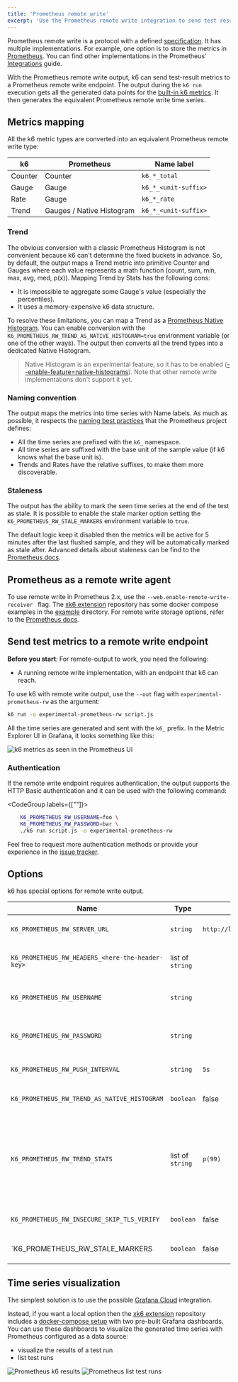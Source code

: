 ```yaml
---
title: 'Prometheus remote write'
excerpt: 'Use the Prometheus remote write integration to send test results to any Prometheus remote write endpoint.'
---
```


<ExperimentalBlockquote />

Prometheus remote write is a protocol with a defined [specification](https://docs.google.com/document/d/1LPhVRSFkGNSuU1fBd81ulhsCPR4hkSZyyBj1SZ8fWOM/edit).
It has multiple implementations.
For example, one option is to store the metrics in [Prometheus](https://prometheus.io/docs/prometheus/latest/feature_flags/#remote-write-receiver).
You can find other implementations in the Prometheus' [Integrations](https://prometheus.io/docs/operating/integrations) guide.

With the Prometheus remote write output, k6 can send test-result metrics to a Prometheus remote write endpoint.
The output during the `k6 run` execution gets all the generated data points for the [built-in  k6 metrics](/using-k6/metrics/).
It then generates the equivalent Prometheus remote write time series.

## Metrics mapping

All the k6 metric types are converted into an equivalent Prometheus remote write type:

| k6 | Prometheus | Name label |
|----|------------| ---------- |
| Counter | Counter | `k6_*_total`
| Gauge | Gauge | `k6_*_<unit-suffix>` |
| Rate | Gauge | `k6_*_rate` |
| Trend | Gauges / Native Histogram | `k6_*_<unit-suffix>` |

### Trend

The obvious conversion with a classic Prometheus Histogram is not convenient because k6 can't determine the fixed buckets in advance.
So, by default, the output maps a Trend metric into primitive Counter and Gauges where each value represents a math function (count, sum, min, max, avg, med, p(x)).
Mapping Trend by Stats has the following cons:
* It is impossible to aggregate some Gauge's value (especially the percentiles).
* It uses a memory-expensive k6 data structure.

To resolve these limitations, you can map a Trend as a [Prometheus Native Histogram](https://prometheus.io/docs/concepts/metric_types/#histogram).
You can enable conversion with the `K6_PROMETHEUS_RW_TREND_AS_NATIVE_HISTOGRAM=true` environment variable (or one of the other ways).
The output then converts all the trend types into a dedicated Native Histogram.

>Native Histogram is an experimental feature, so it has to be enabled ([--enable-feature=native-histograms](https://prometheus.io/docs/prometheus/latest/feature_flags/#native-histograms)). Note that other remote write implementations don't support it yet.

### Naming convention

The output maps the metrics into time series with Name labels.
As much as possible, it respects the [naming best practices](https://prometheus.io/docs/practices/naming) that the Prometheus project defines:

* All the time series are prefixed with the `k6_` namespace.
* All time series are suffixed with the base unit of the sample value (if k6 knows what the base unit is).
* Trends and Rates have the relative suffixes, to make them more discoverable.

### Staleness

The output has the ability to mark the seen time series at the end of the test as stale. It is possible to enable the stale marker option setting the `K6_PROMETHEUS_RW_STALE_MARKERS` environment variable to `true`.

The default logic keep it disabled then the metrics will be active for 5 minutes after the last flushed sample, and they will be automatically marked as stale after. Advanced details about staleness can be find to the [Prometheus docs](https://prometheus.io/docs/prometheus/latest/querying/basics/#staleness).

## Prometheus as a remote write agent

To use remote write in Prometheus 2.x, use the `--web.enable-remote-write-receiver ` flag.
The [xk6 extension](https://github.com/grafana/xk6-output-prometheus-remote) repository has some docker compose examples in the [example](https://github.com/grafana/xk6-output-prometheus-remote/tree/main/example) directory.
For remote write storage options, refer to the [Prometheus docs](https://prometheus.io/docs/prometheus/latest/configuration/configuration/#remote_write).

## Send test metrics to a remote write endpoint

**Before you start**:
For remote-output to work, you need the following:
- A running remote write implementation, with an endpoint that k6 can reach.

To use k6 with remote write output, use the `--out` flag with `experimental-prometheus-rw` as the argument:

```bash
k6 run -o experimental-prometheus-rw script.js
```
 
All the time series are generated and sent with the `k6_` prefix. In the Metric Explorer UI in Grafana, it looks something  like this:

![k6 metrics as seen in the Prometheus UI](images/Prometheus/prom-rw-metrics.png)

### Authentication

If the remote write endpoint requires authentication, the output supports the HTTP Basic authentication and it can be used with the following command:

<CodeGroup labels={[""]}>

```bash
    K6_PROMETHEUS_RW_USERNAME=foo \
    K6_PROMETHEUS_RW_PASSWORD=bar \
    ./k6 run script.js -o experimental-prometheus-rw
```

</CodeGroup>

Feel free to request more authentication methods or provide your experience in the [issue tracker](https://github.com/grafana/xk6-output-prometheus-remote/issues).

## Options

k6 has special options for remote write output.

| Name | Type | Default | Description |
| ---- | ---- | ------- | ----------- |
| `K6_PROMETHEUS_RW_SERVER_URL` | `string` | `http://localhost:9090/api/v1/write` | URL of the Prometheus remote write implementation's endpoint. |
| `K6_PROMETHEUS_RW_HEADERS_<here-the-header-key>` | list of `string` | | Additional headers to include in the HTTP requests. `K6_PROMETHEUS_RW_HEADERS_X-MY-HEADER=foo`|
| `K6_PROMETHEUS_RW_USERNAME` | `string` | | User for the HTTP Basic authentication at the Prometheus remote write endpoint. |
| `K6_PROMETHEUS_RW_PASSWORD` | `string` | | Password for the HTTP Basic authentication at the Prometheus remote write endpoint. |
| `K6_PROMETHEUS_RW_PUSH_INTERVAL` | `string` | `5s` | Interval of the metrics' aggregation and upload to the endpoint. |
| `K6_PROMETHEUS_RW_TREND_AS_NATIVE_HISTOGRAM` | `boolean` | false | If true, it maps the all defined Trend metrics as [Native Histograms](#trend). |
| `K6_PROMETHEUS_RW_TREND_STATS` | list of `string` | `p(99)` | If Native Histogram is not enabled then it defines the stats functions to map for the all defined Trend metrics. It's a comma-separated list of stats functions to include (e.g. `p(90),avg,sum`). Check the Trend section to know the entire set of the supported stats. |
| `K6_PROMETHEUS_RW_INSECURE_SKIP_TLS_VERIFY` | `boolean` | false | If true, the HTTP client skips TLS verification on the endpoint. |
| `K6_PROMETHEUS_RW_STALE_MARKERS | `boolean` | false | If true, the output at the end of the test marks all the seen time series as stale. |

## Time series visualization 

The simplest solution is to use the possible [Grafana Cloud](/results-output/real-time/grafana-cloud) integration.

Instead, if you want a local option then the [xk6 extension](https://github.com/grafana/xk6-output-prometheus-remote) repository includes a [docker-compose setup](https://github.com/grafana/xk6-output-prometheus-remote/#docker-compose) with two pre-built Grafana dashboards.
You can use these dashboards to visualize the generated time series with Prometheus configured as a data source: 
- visualize the results of a test run
- list test runs

![Prometheus k6 results](./images/Prometheus/prometheus-dashboard-test-result.png)
![Prometheus list test runs](./images/Prometheus/prometheus-dashboard-test-runs.png)

